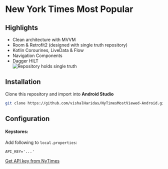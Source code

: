 # New York Times Most Popular 

## Highlights
* Clean architecture with MVVM
* Room & Retrofit2 (designed with single truth repository)
* Kotlin Corourines, LiveData & Flow
* Navigation Components
* Dagger HILT  
![Repository holds single truth](https://developer.android.com/topic/libraries/architecture/images/final-architecture.png "Single Truth Repository")

## Installation
Clone this repository and import into **Android Studio**
```bash
git clone https://github.com/vishalHaridas/NyTimesMostViewed-Android.git
```

## Configuration
#### Keystores:
Add following to `local.properties`:
```
API_KEY='...'
```
[Get API key from NyTimes](https://developer.nytimes.com/apis)
